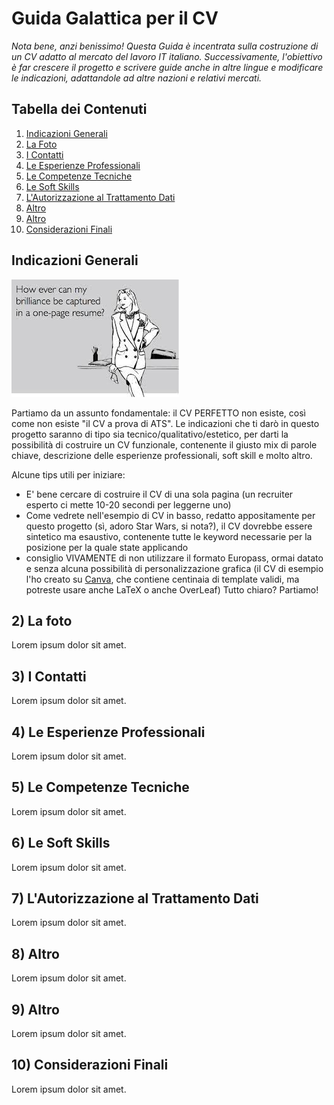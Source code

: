 # Guida Galattica per il CV
*Nota bene, anzi benissimo! Questa Guida è incentrata sulla costruzione di un CV adatto al mercato del lavoro IT italiano. Successivamente, l'obiettivo è far crescere il progetto e scrivere guide anche in altre lingue e modificare le indicazioni, adattandole ad altre nazioni e relativi mercati.*

## Tabella dei Contenuti
  1. [Indicazioni Generali](#1-indicazioni-generali)
  2. [La Foto](#2-la-foto)
  3. [I Contatti](#3-i-contatti)
  4. [Le Esperienze Professionali](#4-le-esperienze-professionali)
  5. [Le Competenze Tecniche](#5-le-competenze-tecniche)
  6. [Le Soft Skills](#6-le-soft-skills)
  7. [L'Autorizzazione al Trattamento Dati](#7-lautorizzazione-al-trattamento-dati)
  8. [Altro](#8-altro)
  9. [Altro](#9-altro)
  10. [Considerazioni Finali](#10-considerazioni-finali)

## Indicazioni Generali
![one-page-curriculum-vitae](./assets/images/one-page-curriculum-vitae.jpg)

Partiamo da un assunto fondamentale: il CV PERFETTO non esiste, così come non esiste "il CV a prova di ATS". 
Le indicazioni che ti darò in questo progetto saranno di tipo sia tecnico/qualitativo/estetico, per darti la possibilità di costruire un CV funzionale, contenente il giusto mix di parole chiave, descrizione delle esperienze professionali, soft skill e molto altro.
 
Alcune tips utili per iniziare: 
- E' bene cercare di costruire il CV di una sola pagina (un recruiter esperto ci mette 10-20 secondi per leggerne uno)
- Come vedrete nell'esempio di CV in basso, redatto appositamente per questo progetto (sì, adoro Star Wars, si nota?), il CV dovrebbe essere sintetico ma esaustivo, contenente tutte le keyword necessarie per la posizione per la quale state applicando
- consiglio VIVAMENTE di non utilizzare il formato Europass, ormai datato e senza alcuna possibilità di personalizzazione grafica (il CV di esempio l'ho creato su <a href="https://www.canva.com/">Canva</a>, che contiene centinaia di template validi, ma potreste usare anche LaTeX o anche OverLeaf)
Tutto chiaro? Partiamo!

## 2) La foto
Lorem ipsum dolor sit amet.

## 3) I Contatti
Lorem ipsum dolor sit amet.

## 4) Le Esperienze Professionali
Lorem ipsum dolor sit amet.

## 5) Le Competenze Tecniche
Lorem ipsum dolor sit amet.

## 6) Le Soft Skills
Lorem ipsum dolor sit amet.

## 7) L'Autorizzazione al Trattamento Dati
Lorem ipsum dolor sit amet.

## 8) Altro
Lorem ipsum dolor sit amet.

## 9) Altro
Lorem ipsum dolor sit amet.

## 10) Considerazioni Finali
Lorem ipsum dolor sit amet.
